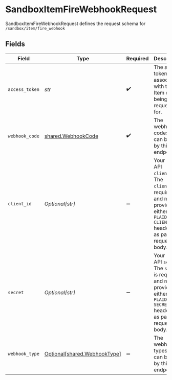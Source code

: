# SandboxItemFireWebhookRequest

SandboxItemFireWebhookRequest defines the request schema for `/sandbox/item/fire_webhook`


## Fields

| Field                                                                                                                                            | Type                                                                                                                                             | Required                                                                                                                                         | Description                                                                                                                                      |
| ------------------------------------------------------------------------------------------------------------------------------------------------ | ------------------------------------------------------------------------------------------------------------------------------------------------ | ------------------------------------------------------------------------------------------------------------------------------------------------ | ------------------------------------------------------------------------------------------------------------------------------------------------ |
| `access_token`                                                                                                                                   | *str*                                                                                                                                            | :heavy_check_mark:                                                                                                                               | The access token associated with the Item data is being requested for.                                                                           |
| `webhook_code`                                                                                                                                   | [shared.WebhookCode](../../models/shared/webhookcode.md)                                                                                         | :heavy_check_mark:                                                                                                                               | The webhook codes that can be fired by this test endpoint.                                                                                       |
| `client_id`                                                                                                                                      | *Optional[str]*                                                                                                                                  | :heavy_minus_sign:                                                                                                                               | Your Plaid API `client_id`. The `client_id` is required and may be provided either in the `PLAID-CLIENT-ID` header or as part of a request body. |
| `secret`                                                                                                                                         | *Optional[str]*                                                                                                                                  | :heavy_minus_sign:                                                                                                                               | Your Plaid API `secret`. The `secret` is required and may be provided either in the `PLAID-SECRET` header or as part of a request body.          |
| `webhook_type`                                                                                                                                   | [Optional[shared.WebhookType]](../../models/shared/webhooktype.md)                                                                               | :heavy_minus_sign:                                                                                                                               | The webhook types that can be fired by this test endpoint.                                                                                       |